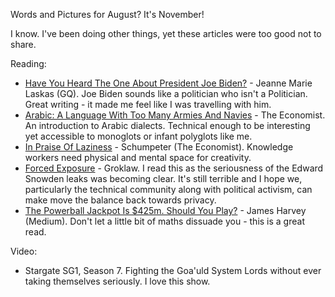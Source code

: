 <!--
.. link: 
.. description:  Words and Pictures - August
.. tags: Reading
.. date: 2013/11/01 17:37:46
.. spellcheck_exceptions: Biden,GQ,Goa'uld,Groklaw,Laskas,Powerball,SG,Schumpeter,Snowden,Stargate,monoglots
.. title: Words and Pictures - August
.. slug: words-and-pictures-august
-->


Words and Pictures for August? It's November!

I know. I've been doing other things, yet these articles were too good not to share.

Reading:

-   [Have You Heard The One About President Joe Biden?](http://www.gq.com/news-politics/newsmakers/201308/joe-biden-presidential-campaign-2016-2013?printable=true) - Jeanne Marie Laskas (GQ). Joe Biden sounds like a politician who isn't a Politician. Great writing - it made me feel like I was travelling with him.
-   [Arabic: A Language With Too Many Armies And Navies](http://www.economist.com/blogs/johnson/2013/06/arabic) - The Economist. An introduction to Arabic dialects. Technical enough to be interesting yet accessible to monoglots or infant polyglots like me.
-   [In Praise Of Laziness](http://www.economist.com/news/business/21583592-businesspeople-would-be-better-if-they-did-less-and-thought-more-praise-laziness) - Schumpeter (The Economist). Knowledge workers need physical and mental space for creativity.
-   [Forced Exposure](http://www.groklaw.net/article.php?story=20130818120421175) - Groklaw. I read this as the seriousness of the Edward Snowden leaks was becoming clear. It's still terrible and I hope we, particularly the technical community along with political activism, can make move the balance back towards privacy.
-   [The Powerball Jackpot Is \$425m. Should You Play?](https://medium.com/p/28c5a31cd41d) - James Harvey (Medium). Don't let a little bit of maths dissuade you - this is a great read.

Video:

-   Stargate SG1, Season 7. Fighting the Goa'uld System Lords without ever taking themselves seriously. I love this show.

